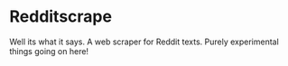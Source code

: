 # Redditscrape
Well its what it says. A web scraper for Reddit texts.
Purely experimental things going on here!
